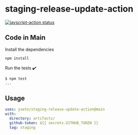# staging-release-update-action

<a href="https://github.com/yseto/staging-release-update-action/actions"><img alt="javscript-action status" src="https://github.com/yseto/staging-release-update-action/workflows/units-test/badge.svg"></a>

## Code in Main

Install the dependencies

```bash
npm install
```

Run the tests :heavy_check_mark:

```bash
$ npm test
...
```

## Usage

```yaml
uses: yseto/staging-release-update-action@main
with:
  directory: artifacts/
  github-token: ${{ secrets.GITHUB_TOKEN }}
  tag: staging
```

